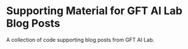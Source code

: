 # Supporting Material for GFT AI Lab Blog Posts
A collection of code supporting blog posts from GFT AI Lab.
